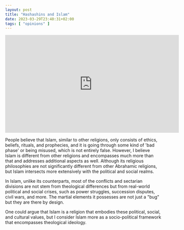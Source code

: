 ```yaml
---
layout: post
title: "Hashashins and Islam"
date: 2023-03-29T23:40:31+02:00
tags: [ "opinions" ]
---
```


<center>
<iframe width="560" height="315" src="https://www.youtube.com/embed/vG8qmlKdRjs" title="YouTube video player" frameborder="0" allow="accelerometer; autoplay; clipboard-write; encrypted-media; gyroscope; picture-in-picture; web-share" allowfullscreen></iframe>
</center>


People believe that Islam, similar to other religions, only consists of  ethics, beliefs, 
rituals, and prophecies, and it is going through some kind of 'bad phase' or being misused, which is not entirely false.
However, I believe Islam is different from other religions and encompasses much more than that and addresses additional aspects as well. Although its religious philosophies 
are not significantly different from other Abrahamic religions, but Islam intersects more extensively with the political and social realms.

In Islam, unlike its counterparts, most of the conflicts and sectarian divisions are not stem from theological differences 
but from real-world political and social crises, such as power struggles, succession disputes, civil wars, and more.
The martial elements it possesses are not just a "bug" but they are there by design. 

One could argue that Islam is a religion that embodies these political, social, and cultural values, but I consider Islam more as a socio-political framework that encompasses theological ideology.
